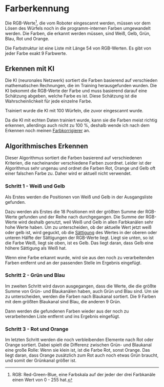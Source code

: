 # Farberkennung

Die RGB-Werte[^1], die vom Roboter eingescannt werden, müssen vor dem Lösen des Würfels noch in die programm-internen
Farben umgewandelt werden. Die Farben, die erkannt werden müssen, sind Weiß, Gelb, Grün, Blau, Rot und Orange.

Die Farbstruktur ist eine Liste mit Länge 54 von RGB-Werten. Es gibt von jeder Farbe exakt 9 Farbwerte.

## Erkennen mit KI

Die KI (neuronales Netzwerk) sortiert die Farben basierend auf verschieden mathematischen Rechnungen, die im Training
herausgefunden wurden. Die KI bekommt die RGB-Werte der Farbe und muss basierend darauf eine Schätzung abgeben, welche
Farbe es ist. Diese Schätzung ist die Wahrscheinlichkeit für jede einzelne Farbe.

Trainiert wurde die KI mit 100 Würfeln, die zuvor eingescannt wurde.

Da die KI mit echten Daten trainiert wurde, kann sie die Farben meist richtig erkennen, allerdings auch nicht zu 
100 %, deshalb wende ich nach dem Erkennen noch meinen [Farbkorrigierer](server/utils.md#farbkorrigierer) an.

## Algorithmisches Erkennen

Dieser Algorithmus sortiert die Farben basierend auf verschiedenen Kriterien, die nacheinander verschiedene Farben
zuordnet. Leider ist der Algorithmus sehr ungenau und ordnet die Farben Rot, Orange und Gelb oft einer falschen Farbe
zu. Daher wird er aktuell nicht verwendet.

### Schritt 1 - Weiß und Gelb

Als Erstes werden die Positionen von Weiß und Gelb in der Ausgangsliste gefunden.

Dazu werden als Erstes die 18 Positionen mit der größten Summe der RGB-Werte gefunden und der Reihe nach durchgegangen.
Die Summe der RGB-Werte wird deshalb genutzt, weil Weiß und Gelb in allen Farbkanälen sehr hohe Werte haben.
Um zu unterscheiden, ob der aktuelle Wert jetzt weiß oder gelb ist, wird geguckt, ob
die [Sättigung](https://de.wikipedia.org/wiki/Farbs%C3%A4ttigung) des Wertes in der oberen oder unteren Hälfte der
Sättigungen der RGB-Werte liegt. Liegt sie unten, so ist die Farbe Weiß, liegt sie oben, ist es Gelb. Das liegt daran,
dass Gelb eine höhere Sättigung als Weiß hat.

Wenn eine Farbe erkannt wurde, wird sie aus den noch zu verarbeitenden Farben entfernt und an der passenden Stelle im
Ergebnis eingefügt.

### Schritt 2 - Grün und Blau

Im zweiten Schritt wird davon ausgegangen, dass die Werte, die die größte Summe von Grün- und Blaukanälen haben, auch
Grün und Blau sind. Um sie zu unterscheiden, werden die Farben nach Blaukanal sortiert. Die 9 Farben mit dem größten
Blaukanal sind Blau, die anderen 9 Grün.

Dann werden die gefundenen Farben wieder aus der noch zu verarbeitenden Liste entfernt und ins Ergebnis eingefügt.

### Schritt 3 - Rot und Orange

Im letzten Schritt werden die noch verbleibenden Elemente nach Rot oder Orange sortiert. Dabei spielt die Differenz
zwischen Grün- und Blaukanal eine große Rolle: Wenn sie klein ist, ist die Farbe Rot, sonst Orange. Das liegt daran,
dass Orange zusätzlich zum Rot auch noch etwas Grün braucht, und somit der Grünkanal größer ist.

[^1]: RGB: Red-Green-Blue, eine Farbskala auf der jeder der drei Farbkanäle einen Wert von 0 - 255 hat.
